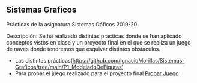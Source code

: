 ## Sistemas Graficos

Prácticas de la asignatura Sistemas Gáficos 2019-20.

Descripción: Se ha realizado distintas practicas donde se han aplicado conceptos vistos en clase y un proyecto final en el que se realiza un juego de naves donde tendremos que esquivar distintos obstaculos.

* Las distintas prácticas(https://github.com/IgnacioMorillas/Sistemas-Graficos/tree/main/P1_ModeladoDeFiguras)
* Para probar el juego realizado para el proyecto final [Probar Juego](https://htmlpreview.github.io/?https://github.com/IgnacioMorillas/Sistemas-Graficos/blob/main/SG_ProyectoFINAL_JUEGONAVES_IgnacioMorillasPadial/Juego_Naves/index.html)

